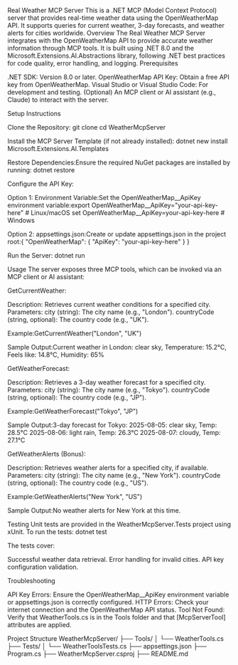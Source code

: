﻿Real Weather MCP Server
This is a .NET MCP (Model Context Protocol) server that provides real-time weather data using the OpenWeatherMap API. It supports queries for current weather, 3-day forecasts, and weather alerts for cities worldwide.
Overview
The Real Weather MCP Server integrates with the OpenWeatherMap API to provide accurate weather information through MCP tools. It is built using .NET 8.0 and the Microsoft.Extensions.AI.Abstractions library, following .NET best practices for code quality, error handling, and logging.
Prerequisites

.NET SDK: Version 8.0 or later.
OpenWeatherMap API Key: Obtain a free API key from OpenWeatherMap.
Visual Studio or Visual Studio Code: For development and testing.
(Optional) An MCP client or AI assistant (e.g., Claude) to interact with the server.

Setup Instructions

Clone the Repository:
git clone <repository-url>
cd WeatherMcpServer


Install the MCP Server Template (if not already installed):
dotnet new install Microsoft.Extensions.AI.Templates


Restore Dependencies:Ensure the required NuGet packages are installed by running:
dotnet restore


Configure the API Key:

Option 1: Environment Variable:Set the OpenWeatherMap__ApiKey environment variable:export OpenWeatherMap__ApiKey="your-api-key-here"  # Linux/macOS
set OpenWeatherMap__ApiKey=your-api-key-here       # Windows


Option 2: appsettings.json:Create or update appsettings.json in the project root:{
  "OpenWeatherMap": {
    "ApiKey": "your-api-key-here"
  }
}




Run the Server:
dotnet run



Usage
The server exposes three MCP tools, which can be invoked via an MCP client or AI assistant:

GetCurrentWeather:

Description: Retrieves current weather conditions for a specified city.
Parameters:
city (string): The city name (e.g., "London").
countryCode (string, optional): The country code (e.g., "UK").


Example:GetCurrentWeather("London", "UK")

Sample Output:Current weather in London: clear sky, Temperature: 15.2°C, Feels like: 14.8°C, Humidity: 65%




GetWeatherForecast:

Description: Retrieves a 3-day weather forecast for a specified city.
Parameters:
city (string): The city name (e.g., "Tokyo").
countryCode (string, optional): The country code (e.g., "JP").


Example:GetWeatherForecast("Tokyo", "JP")

Sample Output:3-day forecast for Tokyo:
2025-08-05: clear sky, Temp: 28.5°C
2025-08-06: light rain, Temp: 26.3°C
2025-08-07: cloudy, Temp: 27.1°C




GetWeatherAlerts (Bonus):

Description: Retrieves weather alerts for a specified city, if available.
Parameters:
city (string): The city name (e.g., "New York").
countryCode (string, optional): The country code (e.g., "US").


Example:GetWeatherAlerts("New York", "US")

Sample Output:No weather alerts for New York at this time.





Testing
Unit tests are provided in the WeatherMcpServer.Tests project using xUnit. To run the tests:
dotnet test

The tests cover:

Successful weather data retrieval.
Error handling for invalid cities.
API key configuration validation.

Troubleshooting

API Key Errors: Ensure the OpenWeatherMap__ApiKey environment variable or appsettings.json is correctly configured.
HTTP Errors: Check your internet connection and the OpenWeatherMap API status.
Tool Not Found: Verify that WeatherTools.cs is in the Tools folder and that [McpServerTool] attributes are applied.

Project Structure
WeatherMcpServer/
├── Tools/
│   └── WeatherTools.cs
├── Tests/
│   └── WeatherToolsTests.cs
├── appsettings.json
├── Program.cs
├── WeatherMcpServer.csproj
├── README.md
